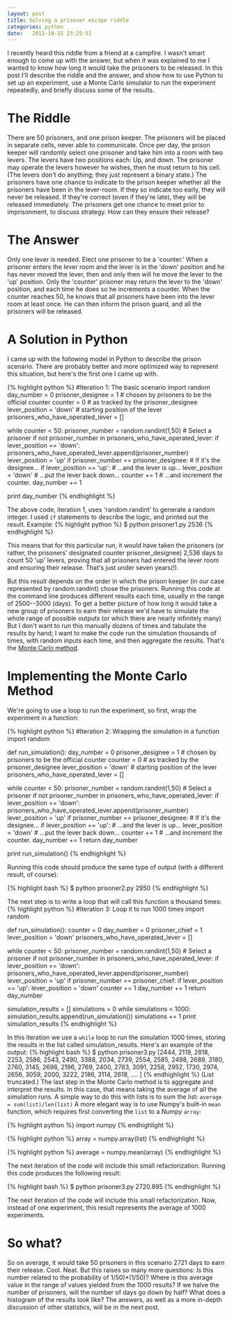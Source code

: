 ```yaml
---
layout: post
title: Solving a prisoner escape riddle
categories: python
date:   2012-10-15 23:25:51
---
```

I recently heard this riddle from a friend at a campfire. I wasn't smart enough
to come up with the answer, but when it was explained to me I wanted to know
how long it would take the prisoners to be released. In this post I'll describe
the riddle and the answer, and show how to use Python to set up an experiment,
use a Monte Carlo simulator to run the experiment repeatedly, and briefly discuss
some of the results.

The Riddle
==========

There are 50 prisoners, and one prison keeper. The prisoners will be placed in
separate cells, never able to communicate. Once per day, the prison keeper will
randomly select one prisoner and take him into a room with two levers. The levers
have two positions each: Up, and down. The prisoner may operate the levers however
he wishes, then he must return to his cell. (The levers don't do anything; they
just represent a binary state.) The prisoners have one chance to indicate to the
prison keeper whether all the prisoners have been in the lever-room. If they so
indicate too early, they will never be released. If they're correct (even if
they're late), they will be released immediately. The prisoners get one chance
to meet prior to imprisonment, to discuss strategy. How can they ensure their
release?

The Answer
========

Only one lever is needed. Elect one prisoner to be a 'counter.' When a prisoner
enters the lever room and the lever is in the 'down' position and he has never
moved the lever, then and only then will he move the lever to the 'up' position.
Only the 'counter' prisoner may return the lever to the 'down' position, and each
time he does so he increments a counter. When the counter reaches 50, he knows
that all prisoners have been into the lever room at least once. He can then inform
the prison guard, and all the prisoners will be released.

A Solution in Python
===================

I came up with the following model in Python to describe the prison scenario.
There are probably better and more optimized way to represent this situation, but
here's the first one I came up with.

{% highlight python %}
#Iteration 1: The basic scenario
import random
day_number = 0 
prisoner_designee = 1 # chosen by prisoners to be the official counter
counter = 0 # as tracked by the prisoner_designee
lever_position = 'down' # starting position of the lever
prisoners_who_have_operated_lever = []

while counter < 50: 
  prisoner_number = random.randint(1,50)    # Select a prisoner
  if not prisoner_number in prisoners_who_have_operated_lever:
    if lever_position == 'down':
      prisoners_who_have_operated_lever.append(prisoner_number)
      lever_position = 'up'
  if prisoner_number == prisoner_designee:  # If it's the designee...
    if lever_position == 'up':              # ...and the lever is up...
        lever_position = 'down'             # ...put the lever back down...
        counter += 1                        # ...and increment the counter.
  day_number += 1

print day_number
{% endhighlight %}

The above code, iteration 1, uses 'random.randint' to generate a random integer.
I used `if` statements to describe the logic, and printed out the result. Example:
{% highlight python %}
$ python prisoner1.py 
2536
{% endhighlight %}

This means that for this particular run, it would have taken the prisoners (or
rather, the prisoners' designated counter prisoner_designee) 2,536 days to count
50 'up' levers, proving that all prisoners had entered the lever room and
ensuring their release. That's just under seven years(!).

But this result depends on the order in which the prison keeper (in our case
represented by random.randint) chose the prisoners. Running this code at the
command line produces different results each time, usually in the range of
2500--3000 (days). To get a better picture of how long it would take a new
group of prisoners to earn their release we'd have to simulate the whole range
of possible outputs (or which there are nearly infinitely many) But I don't want
to run this manually dozens of times and tabulate the results by hand; I want
to make the code run the simulation thousands of times, with random inputs each
time, and then aggregate the results. That's the 
<a href="http://en.wikipedia.org/wiki/Monte_Carlo_method">Monte Carlo method</a>.

Implementing the Monte Carlo Method
================================

We're going to use a loop to run the experiment, so first, wrap the experiment
in a function:

{% highlight python %}
#Iteration 2: Wrapping the simulation in a function
import random

def run_simulation():
day_number = 0 
prisoner_designee = 1 # chosen by prisoners to be the official counter
counter = 0 # as tracked by the prisoner_designee
lever_position = 'down' # starting position of the lever
prisoners_who_have_operated_lever = []

while counter < 50: 
prisoner_number = random.randint(1,50)    # Select a prisoner
if not prisoner_number in prisoners_who_have_operated_lever:
if lever_position == 'down':
prisoners_who_have_operated_lever.append(prisoner_number)
lever_position = 'up'
if prisoner_number == prisoner_designee:  # If it's the designee...
if lever_position == 'up':              # ...and the lever is up...
  lever_position = 'down'             # ...put the lever back down...
  counter += 1                        # ...and increment the counter.
day_number += 1
return day_number

print run_simulation()
{% endhighlight %}

Running this code should produce the same type of output (with a different
result, of course):

{% highlight bash %}
$ python prisoner2.py 
2950
{% endhighlight %}

The next step is to write a loop that will call this function a thousand times:
{% highlight python %}
#Iteration 3: Loop it to run 1000 times
import random

def run_simulation():
counter = 0 
day_number = 0 
prisoner_chief = 1 
lever_position = 'down'
prisoners_who_have_operated_lever = []

while counter < 50: 
prisoner_number = random.randint(1,50) # Select a prisoner
if not prisoner_number in prisoners_who_have_operated_lever:
if lever_position == 'down':
prisoners_who_have_operated_lever.append(prisoner_number)
lever_position = 'up'
if prisoner_number == prisoner_chief:
if lever_position == 'up':
  lever_position = 'down'
  counter += 1
day_number += 1
return day_number 

simulation_results = []
simulations = 0 
while simulations < 1000:
simulation_results.append(run_simulation())
simulations += 1
print simulation_results
{% endhighlight %}

In this iteration we use a `while` loop to run the simulation 1000 times, storing
the results in the list called simulation_results. Here's an example of the output:
{% highlight bash %}
$ python prisoner3.py 
[2444, 2119, 2818, 2253, 2586, 2543, 2490, 3388, 2034, 2739, 2554, 2585, 2498, 2689, 3180, 2760, 3145, 2698, 2196, 2769, 2400, 2783, 3091, 2258, 2952, 1730, 2974, 2656, 3059, 2000, 3222, 2186, 3114, 2618, .... ]
{% endhighlight %}
(List truncated.)
The last step in the Monte Carlo method is to aggregate and interpret the results.
In this case, that means taking the average of all the simulation runs. A simple
way to do this with lists is to sum the list:
`average = sum(list)/len(list)`
A more elegant way is to use Numpy's built-in `mean` function, which requires
first converting the `list` to a Numpy `array`:

{% highlight python %}
import numpy
{% endhighlight %}

{% highlight python %}
array = numpy.array(list)
{% endhighlight %}

{% highlight python %}
average = numpy.mean(array)
{% endhighlight %}

The next iteration of the code will include this small refactorization.
Running this code produces the following result:

{% highlight bash %}
$ python prisoner3.py 
2720.895
{% endhighlight %}

The next iteration of the code will include this small refactorization.
Now, instead of one experiment, this result represents the average of 1000
experiments.

So what?
========

So on average, it would take 50 prisoners in this scenario 2721 days to earn
their release. Cool. Neat. But this raises so many more questions: Is this number
related to the probability of 1/50)*(1/50)? Where is this average value in the
range of values yielded from the 1000 results? If we halve the number of prisoners,
will the number of days go down by half? What does a histogram of the results look
like? The answers, as well as a more in-depth discussion of other statistics,
will be in the next post.
